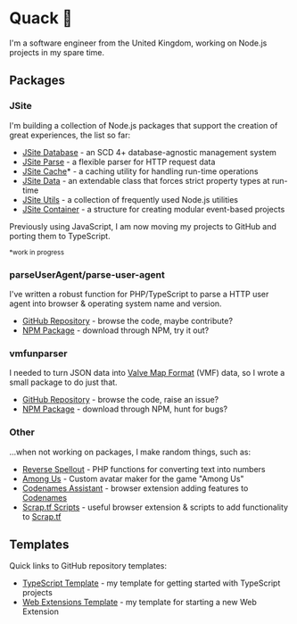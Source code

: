 # Quack 🦆

I'm a software engineer from the United Kingdom, working on Node.js projects in my spare time.

## Packages
### JSite

I'm building a collection of Node.js packages that support the creation of great experiences, the list so far:

- [JSite Database](https://github.com/lukesrw/jsite-database) - an SCD 4+ database-agnostic management system  
- [JSite Parse](https://github.com/lukesrw/jsite-parse) - a flexible parser for HTTP request data  
- [JSite Cache](https://github.com/lukesrw/jsite-cache)* - a caching utility for handling run-time operations
- [JSite Data](https://github.com/lukesrw/jsite-data) - an extendable class that forces strict property types at run-time
- [JSite Utils](https://github.com/lukesrw/jsite-utils) - a collection of frequently used Node.js utilities
- [JSite Container](https://github.com/lukesrw/jsite-container) - a structure for creating modular event-based projects

Previously using JavaScript, I am now moving my projects to GitHub and porting them to TypeScript.

<sup>*work in progress</sup>

### parseUserAgent/parse-user-agent

I've written a robust function for PHP/TypeScript to parse a HTTP user agent into browser & operating system name and version.

- [GitHub Repository](https://github.com/lukesrw/parseUserAgent) - browse the code, maybe contribute?
- [NPM Package](https://www.npmjs.com/package/parse-user-agent) - download through NPM, try it out?

### vmfunparser

I needed to turn JSON data into [Valve Map Format](https://developer.valvesoftware.com/wiki/Valve_Map_Format) (VMF) data, so I wrote a small package to do just that.

- [GitHub Repository](https://github.com/lukesrw/vmfunparser) - browse the code, raise an issue?
- [NPM Package](https://www.npmjs.com/package/vmfunparser) - download through NPM, hunt for bugs?

### Other

...when not working on packages, I make random things, such as:

- [Reverse Spellout](https://github.com/lukesrw/reverse-spellout) - PHP functions for converting text into numbers
- [Among Us](https://github.com/lukesrw/among-us) - Custom avatar maker for the game "Among Us"
- [Codenames Assistant](https://github.com/lukesrw/codenames-assistant) - browser extension adding features to [Codenames](https://codenames.game/)
- [Scrap.tf Scripts](https://github.com/lukesrw/scrap-tf) - useful browser extension & scripts to add functionality to [Scrap.tf](https://scrap.tf)

## Templates

Quick links to GitHub repository templates:

- [TypeScript Template](https://github.com/lukesrw/template) - my template for getting started with TypeScript projects
- [Web Extensions Template](https://github.com/lukesrw/web-extensions-template) - my template for starting a new Web Extension
